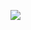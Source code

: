 [![](https://mermaid.ink/img/pako:eNptksFuwjAMhl-lyqnT2Av0MAltlx2G0Jh2ysUkprWW2pWboA3Euy9AQXQllyS_HX927L1x4tFUxgXo-1eCWqG1XOR1UooP7FR8iqLvqScHodifzcf1GMWBlg83Sgep_yf1GNCRMAwhylVU4rpoT7fB82D5FjvvQDE08pnfboTJyYgbqM6QIQ6nFlVuiRCRPY6zoByEQF9EFUm-ZFfeJy9gizV40TeOqIxxBMYfWpMuoSa-1pE0jOCeztUuZAvzNZTjzBIE2sElxP0caNkI4wV8NQ7y09PztC0Tj-kPTlwmpVo2M5M_swXyeSZOfGtigy1aU-WjB_22xvIh-0Gmr37ZmSpqwplRSXVjqg2EPt9S53MXhoG6qujpmPIwcsft8Acqos5g?type=png)](https://mermaid.live/edit#pako:eNptksFuwjAMhl-lyqnT2Av0MAltlx2G0Jh2ysUkprWW2pWboA3Euy9AQXQllyS_HX927L1x4tFUxgXo-1eCWqG1XOR1UooP7FR8iqLvqScHodifzcf1GMWBlg83Sgep_yf1GNCRMAwhylVU4rpoT7fB82D5FjvvQDE08pnfboTJyYgbqM6QIQ6nFlVuiRCRPY6zoByEQF9EFUm-ZFfeJy9gizV40TeOqIxxBMYfWpMuoSa-1pE0jOCeztUuZAvzNZTjzBIE2sElxP0caNkI4wV8NQ7y09PztC0Tj-kPTlwmpVo2M5M_swXyeSZOfGtigy1aU-WjB_22xvIh-0Gmr37ZmSpqwplRSXVjqg2EPt9S53MXhoG6qujpmPIwcsft8Acqos5g)